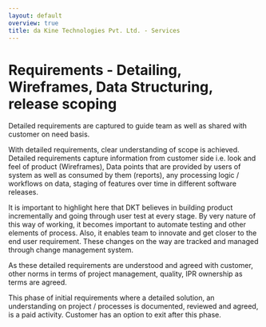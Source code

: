 ```yaml
---
layout: default
overview: true
title: da Kine Technologies Pvt. Ltd. - Services
---
```

# Requirements - Detailing, Wireframes, Data Structuring, release scoping
Detailed requirements are captured to guide team as well as shared with customer on need basis.

With detailed requirements, clear understanding of scope is achieved. Detailed requirements capture information from customer side i.e. look and feel of product (Wireframes), Data points that are provided by users of system as well as consumed by them (reports), any processing logic / workflows on data, staging of features over time in different software releases.

It is important to highlight here that DKT believes in building product incrementally and going through user test at every stage. By very nature of this way of working, it becomes important to automate testing and other elements of process. Also, it enables team to innovate and get closer to the end user requirement. These changes on the way are tracked and managed through change management system.

As these detailed requirements are understood and agreed with customer, other norms in terms of project management, quality, IPR ownership as terms are agreed.

This phase of initial requirements where a detailed solution, an understanding on project / processes is documented, reviewed and agreed, is a paid activity. Customer has an option to exit after this phase.

